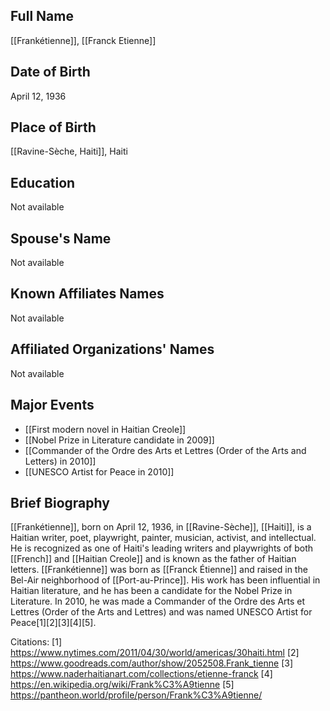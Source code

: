 ## Full Name
[[Frankétienne]], [[Franck Etienne]]

## Date of Birth
April 12, 1936

## Place of Birth
[[Ravine-Sèche, Haiti]], Haiti

## Education
Not available

## Spouse's Name
Not available

## Known Affiliates Names
Not available

## Affiliated Organizations' Names
Not available

## Major Events
- [[First modern novel in Haitian Creole]]
- [[Nobel Prize in Literature candidate in 2009]]
- [[Commander of the Ordre des Arts et Lettres (Order of the Arts and Letters) in 2010]]
- [[UNESCO Artist for Peace in 2010]]

## Brief Biography
[[Frankétienne]], born on April 12, 1936, in [[Ravine-Sèche]], [[Haiti]], is a Haitian writer, poet, playwright, painter, musician, activist, and intellectual. He is recognized as one of Haiti's leading writers and playwrights of both [[French]] and [[Haitian Creole]] and is known as the father of Haitian letters. [[Frankétienne]] was born as [[Franck Étienne]] and raised in the Bel-Air neighborhood of [[Port-au-Prince]]. His work has been influential in Haitian literature, and he has been a candidate for the Nobel Prize in Literature. In 2010, he was made a Commander of the Ordre des Arts et Lettres (Order of the Arts and Lettres) and was named UNESCO Artist for Peace[1][2][3][4][5].

Citations:
[1] https://www.nytimes.com/2011/04/30/world/americas/30haiti.html
[2] https://www.goodreads.com/author/show/2052508.Frank_tienne
[3] https://www.naderhaitianart.com/collections/etienne-franck
[4] https://en.wikipedia.org/wiki/Frank%C3%A9tienne
[5] https://pantheon.world/profile/person/Frank%C3%A9tienne/